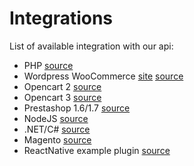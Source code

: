 # Integrations

List of available integration with our api:
* PHP [source](https://github.com/payout-one/payout_php)
* Wordpress WooCommerce [site](https://wordpress.org/plugins/payout-payment-gateway/) [source](https://github.com/payout-one/payout_woocommerce)
* Opencart 2 [source](https://github.com/payout-one/payout_opencart2)
* Opencart 3 [source](https://github.com/payout-one/payout_opencart3)
* Prestashop 1.6/1.7 [source](https://github.com/payout-one/payout_prestashop)
* NodeJS [source](https://github.com/payout-one/payout_nodejs)
* .NET/C# [source](https://github.com/payout-one/payout_net)
* Magento [source](https://github.com/payout-one/payout_magento)
* ReactNative example plugin [source](https://github.com/payout-one/payout_react_native)
